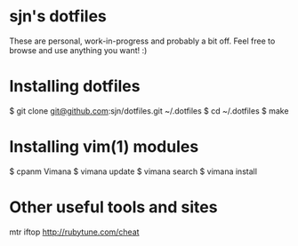 # sjn's dotfiles

These are personal, work-in-progress and probably a bit off. Feel free
to browse and use anything you want! :)

# Installing dotfiles

$ git clone git@github.com:sjn/dotfiles.git ~/.dotfiles
$ cd ~/.dotfiles
$ make

# Installing vim(1) modules

$ cpanm Vimana
$ vimana update
$ vimana search <something>
$ vimana install <something>

# Other useful tools and sites

mtr
iftop
http://rubytune.com/cheat
